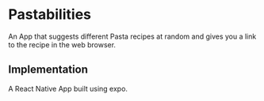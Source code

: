 # Pastabilities

An App that suggests different Pasta recipes at random and gives you a link to the recipe in the web browser. 

## Implementation

A React Native App built using expo.  